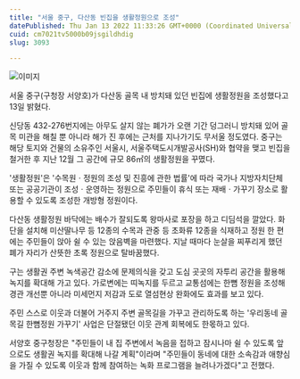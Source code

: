 ```yaml
---
title: "서울 중구, 다산동 빈집을 생활정원으로 조성"
datePublished: Thu Jan 13 2022 11:33:26 GMT+0000 (Coordinated Universal Time)
cuid: cm7021tv5000b09jsgildhdig
slug: 3093

---
```



![이미지](https://cdn.hashnode.com/res/hashnode/image/upload/v1739252529520/6b948fba-8115-4e4a-8a03-cbeca268a1b8.jpeg)

서울 중구(구청장 서양호)가 다산동 골목 내 방치돼 있던 빈집에 생활정원을 조성했다고 13일 밝혔다.

신당동 432-276번지에는 아무도 살지 않는 폐가가 오랜 기간 덩그러니 방치돼 있어 골목 미관을 해칠 뿐 아니라 해가 진 후에는 근처를 지나가기도 무서울 정도였다. 중구는 해당 토지와 건물의 소유주인 서울시, 서울주택도시개발공사(SH)와 협약을 맺고 빈집을 철거한 후 지난 12월 그 공간에 규모 86㎡의 생활정원을 꾸몄다.

'생활정원'은 '수목원ㆍ정원의 조성 및 진흥에 관한 법률'에 따라 국가나 지방자치단체 또는 공공기관이 조성ㆍ운영하는 정원으로 주민들이 휴식 또는 재배ㆍ가꾸기 장소로 활용할 수 있도록 조성한 개방형 정원이다.

다산동 생활정원 바닥에는 배수가 잘되도록 왕마사로 포장을 하고 디딤석을 깔았다. 화단을 설치해 미산딸나무 등 12종의 수목과 관중 등 초화류 12종을 식재하고 정원 한 편에는 주민들이 앉아 쉴 수 있는 앉음벽을 마련했다. 지날 때마다 눈살을 찌푸리게 했던 폐가 자리가 산뜻한 초록 정원으로 탈바꿈했다.

구는 생활권 주변 녹색공간 감소에 문제의식을 갖고 도심 곳곳의 자투리 공간을 활용해 녹지를 확대해 가고 있다. 가로변에는 띠녹지를 두르고 교통섬에는 한뼘 정원을 조성해 경관 개선뿐 아니라 미세먼지 저감과 도로 열섬현상 완화에도 효과를 보고 있다.

주민 스스로 이웃과 더불어 거주지 주변 골목길을 가꾸고 관리하도록 하는 '우리동네 골목길 한뼘정원 가꾸기' 사업은 단절됐던 이웃 관계 회복에도 한몫하고 있다.

서양호 중구청장은 "주민들이 내 집 주변에서 녹음을 접하고 잠시나마 쉴 수 있도록 앞으로도 생활권 녹지를 확대해 나갈 계획"이라며 "주민들이 동네에 대한 소속감과 애향심을 가질 수 있도록 이웃과 함께 참여하는 녹화 프로그램을 늘려나가겠다"고 전했다.